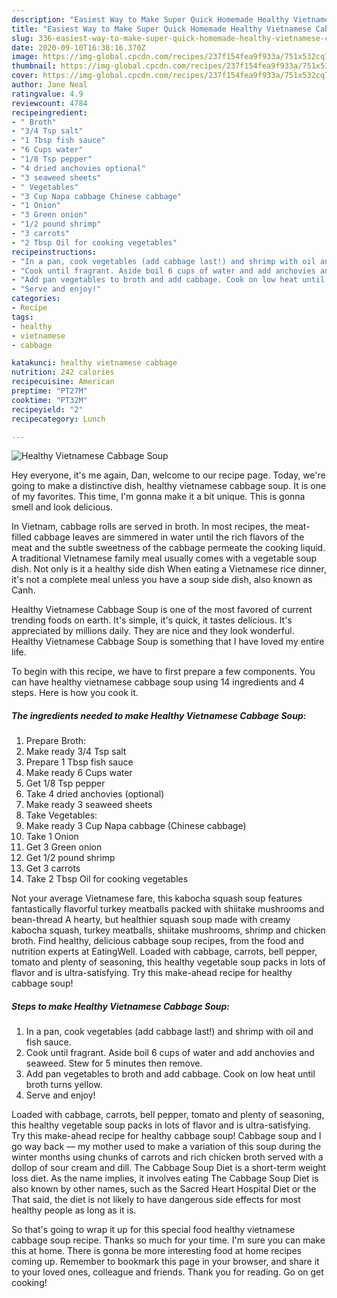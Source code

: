 ```yaml
---
description: "Easiest Way to Make Super Quick Homemade Healthy Vietnamese Cabbage Soup"
title: "Easiest Way to Make Super Quick Homemade Healthy Vietnamese Cabbage Soup"
slug: 336-easiest-way-to-make-super-quick-homemade-healthy-vietnamese-cabbage-soup
date: 2020-09-10T16:38:16.370Z
image: https://img-global.cpcdn.com/recipes/237f154fea9f933a/751x532cq70/healthy-vietnamese-cabbage-soup-recipe-main-photo.jpg
thumbnail: https://img-global.cpcdn.com/recipes/237f154fea9f933a/751x532cq70/healthy-vietnamese-cabbage-soup-recipe-main-photo.jpg
cover: https://img-global.cpcdn.com/recipes/237f154fea9f933a/751x532cq70/healthy-vietnamese-cabbage-soup-recipe-main-photo.jpg
author: Jane Neal
ratingvalue: 4.9
reviewcount: 4784
recipeingredient:
- " Broth"
- "3/4 Tsp salt"
- "1 Tbsp fish sauce"
- "6 Cups water"
- "1/8 Tsp pepper"
- "4 dried anchovies optional"
- "3 seaweed sheets"
- " Vegetables"
- "3 Cup Napa cabbage Chinese cabbage"
- "1 Onion"
- "3 Green onion"
- "1/2 pound shrimp"
- "3 carrots"
- "2 Tbsp Oil for cooking vegetables"
recipeinstructions:
- "In a pan, cook vegetables (add cabbage last!) and shrimp with oil and fish sauce."
- "Cook until fragrant. Aside boil 6 cups of water and add anchovies and seaweed. Stew for 5 minutes then remove."
- "Add pan vegetables to broth and add cabbage. Cook on low heat until broth turns yellow."
- "Serve and enjoy!"
categories:
- Recipe
tags:
- healthy
- vietnamese
- cabbage

katakunci: healthy vietnamese cabbage 
nutrition: 242 calories
recipecuisine: American
preptime: "PT27M"
cooktime: "PT32M"
recipeyield: "2"
recipecategory: Lunch

---
```



![Healthy Vietnamese Cabbage Soup](https://img-global.cpcdn.com/recipes/237f154fea9f933a/751x532cq70/healthy-vietnamese-cabbage-soup-recipe-main-photo.jpg)

Hey everyone, it's me again, Dan, welcome to our recipe page. Today, we're going to make a distinctive dish, healthy vietnamese cabbage soup. It is one of my favorites. This time, I'm gonna make it a bit unique. This is gonna smell and look delicious.

In Vietnam, cabbage rolls are served in broth. In most recipes, the meat-filled cabbage leaves are simmered in water until the rich flavors of the meat and the subtle sweetness of the cabbage permeate the cooking liquid. A traditional Vietnamese family meal usually comes with a vegetable soup dish. Not only is it a healthy side dish When eating a Vietnamese rice dinner, it&#39;s not a complete meal unless you have a soup side dish, also known as Canh.

Healthy Vietnamese Cabbage Soup is one of the most favored of current trending foods on earth. It's simple, it's quick, it tastes delicious. It's appreciated by millions daily. They are nice and they look wonderful. Healthy Vietnamese Cabbage Soup is something that I have loved my entire life.


To begin with this recipe, we have to first prepare a few components. You can have healthy vietnamese cabbage soup using 14 ingredients and 4 steps. Here is how you cook it.

<!--inarticleads1-->

##### The ingredients needed to make Healthy Vietnamese Cabbage Soup:

1. Prepare  Broth:
1. Make ready 3/4 Tsp salt
1. Prepare 1 Tbsp fish sauce
1. Make ready 6 Cups water
1. Get 1/8 Tsp pepper
1. Take 4 dried anchovies (optional)
1. Make ready 3 seaweed sheets
1. Take  Vegetables:
1. Make ready 3 Cup Napa cabbage (Chinese cabbage)
1. Take 1 Onion
1. Get 3 Green onion
1. Get 1/2 pound shrimp
1. Get 3 carrots
1. Take 2 Tbsp Oil for cooking vegetables


Not your average Vietnamese fare, this kabocha squash soup features fantastically flavorful turkey meatballs packed with shiitake mushrooms and bean-thread A hearty, but healthier squash soup made with creamy kabocha squash, turkey meatballs, shiitake mushrooms, shrimp and chicken broth. Find healthy, delicious cabbage soup recipes, from the food and nutrition experts at EatingWell. Loaded with cabbage, carrots, bell pepper, tomato and plenty of seasoning, this healthy vegetable soup packs in lots of flavor and is ultra-satisfying. Try this make-ahead recipe for healthy cabbage soup! 

<!--inarticleads2-->

##### Steps to make Healthy Vietnamese Cabbage Soup:

1. In a pan, cook vegetables (add cabbage last!) and shrimp with oil and fish sauce.
1. Cook until fragrant. Aside boil 6 cups of water and add anchovies and seaweed. Stew for 5 minutes then remove.
1. Add pan vegetables to broth and add cabbage. Cook on low heat until broth turns yellow.
1. Serve and enjoy!


Loaded with cabbage, carrots, bell pepper, tomato and plenty of seasoning, this healthy vegetable soup packs in lots of flavor and is ultra-satisfying. Try this make-ahead recipe for healthy cabbage soup! Cabbage soup and I go way back — my mother used to make a variation of this soup during the winter months using chunks of carrots and rich chicken broth served with a dollop of sour cream and dill. The Cabbage Soup Diet is a short-term weight loss diet. As the name implies, it involves eating The Cabbage Soup Diet is also known by other names, such as the Sacred Heart Hospital Diet or the That said, the diet is not likely to have dangerous side effects for most healthy people as long as it is. 

So that's going to wrap it up for this special food healthy vietnamese cabbage soup recipe. Thanks so much for your time. I'm sure you can make this at home. There is gonna be more interesting food at home recipes coming up. Remember to bookmark this page in your browser, and share it to your loved ones, colleague and friends. Thank you for reading. Go on get cooking!
